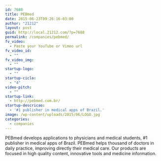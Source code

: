 ```yaml
---
id: 7688
title: PEBmed
date: 2015-06-23T09:26:16-03:00
author: "21212"
layout: post
guid: http://local.21212.com/?p=7688
permalink: /companies/pebmed/
fv_video:
  - Paste your YouTube or Vimeo url
fv_video_id:
  - ""
fv_video_img:
  - ""
startup-logo:
  - ""
startup-ciclo:
  - "4"
video-pitch:
  - ""
startup-link:
  - http://pebmed.com.br/
startup-descricao:
  - '#1 publisher in medical apps of Brazil.'
image: /wp-content/uploads/2015/06/LOGO.jpg
categories:
  - companies
---
```

PEBmed develops applications to physicians and medical students, #1 publisher in medical apps of Brazil. PEBmed helps thousand of doctors in daily practice, improving directly their medical care. Our products are focused in high quality content, innovative tools and medicine information.